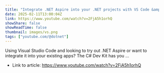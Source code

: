 ```yaml
---
title: "Integrate .NET Aspire into your .NET projects with VS Code &amp; C# Dev Kit"
date: 2025-02-11T13:00:04Z
link: https://www.youtube.com/watch?v=2FjA5h1orhQ
showShare: false
showReadTime: false
thumbnail: images/vs.png
tags: ["youtube.com/@dotnet"]
---
```

Using Visual Studio Code and looking to try out .NET Aspire or want to integrate it into your existing apps? The C# Dev Kit has you ...

- Link to article: https://www.youtube.com/watch?v=2FjA5h1orhQ